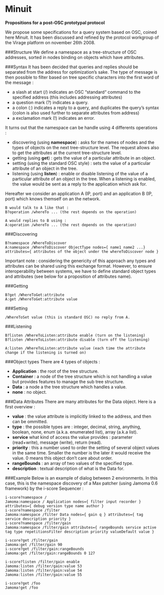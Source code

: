 Minuit
======

**Propositions for a post-OSC prototypal protocol**

We propose some specifications for a query system based on OSC, coined here Minuit.
It has been discussed and refined by the protocol workgroup of the Virage platform on november 26th 2008.

###Structure
We define a namespace as a tree-structure of OSC addresses, sorted in nodes binding on objects which have attributes.

###Syntax
It has been decided that queries and replies should be separated from the address for optimization’s sake.
The type of message is then possible to filter based on tree specific characters into the first word of the message :
* a slash at start (/) indicates an OSC “standard“ command to the specified address (this includes addressing attributes)
* a question mark (?) indicates a query.
* a colon (:) indicates a reply to a query, and duplicates the query’s syntax (colon is also used further to separate attributes from address)
* a exclamation mark (!) indicates an error.

It turns out that the namespace can be handle using 4 differents operations :
* discovering (using **namespace**) : asks for the names of nodes and the types of objects on the next tree-structure level. The request allows also to get the attributes at the current tree-structure level.
* getting (using **get**) : gets the value of a particular attribute in an object.
* setting (using the standard OSC style) : sets the value of a particular attribute of
an object in the tree.
* listening (using **listen**) : enable or disable listening of the value of a particular attribute of an object in the tree. When a listening is enabled, the value would be sent as a reply to the application which ask for.

Hereafter we consider an application A (IP, port) and an application B (IP, port) which knows themself on an the network.
~~~
B would talk to A like that :
B?operation /whereTo ... (the rest depends on the operation)

A would replies to B using :
A:operation /whereTo ... (the rest depends on the operation)
~~~

###Discovering
~~~
B?namespace /WhereToDiscover
A:namespace /WhereToDiscover ObjectType nodes={ name1 name2 ...} attributes={ attributes of the object under the whereToDiscover node }
~~~

Important note : considering the genericity of this approach any types and attributes can be shared using this exchange format. However, to ensure interoperability between systems, we have to define standard object types and attributes (see below for a proposition of attributes name).

###Getting
~~~
B?get /WhereToGet:attribute 
A:get /WhereToGet:attribute value
~~~

###Setting
~~~
/WhereToSet value (this is standard OSC) no reply from A.
~~~

###Listening
~~~
B?listen /WhereToListen:attribute enable (turn on the listening) 
B?listen /WhereToListen:attribute disable (turn off the listening)

A:listen /WhereToListen:attribute value (each time the attribute change if the listening is turned on)
~~~

###Object types
There are 4 types of objects : 
* **Application** : the root of the tree structure.
* **Container** : a node of the tree structure which is not handling a value but provides features to manage the sub tree structure.
* **Data** : a node a the tree structure which handles a value.
* **none** : no object.

###Data Attributes
There are many attributes for the Data object. Here is a first overview :
* **value** : the value attribute is implicitly linked to the address, and then can be ommitted.
* **type** : the possible types are : integer, decimal, string, anything, boolean, none, enum (a.k.a. enumerated list), array (a.k.a list).
* **service**
what kind of access the value provides : parameter (read+write), message (write), return (read).
* **priority** : this a number used to order the setting of several object values in the same time. Smaller the number is the later it would receive the value. 0 means this object don’t care about order.
* **rangeBounds** : an array of two values of the specified type.
* **description** : textual description of what is the Data for.

###Example
Below is an example of dialog between 2 environments. In this case, this is the namespace discovery of a Max patcher (using Jamoma 0.6 framework) by the i-score Sequencer :

~~~
i-score?namespace /
Jamoma:namespace / Application nodes={ filter input recorder } attributes={ debug version type name author }
i-score?namespace /filter
Jamoma:namespace /filter Data nodes={ gain q } attributes={ tag service description priority }
i-score?namespace /filter/gain
Jamoma:namespace /filter/gain attributes={ rangeBounds service active tag type repetitionsFilter description priority valueDefault value }
~~~

~~~
i-score?get /filter/gain 
Jamoma:get /filter/gain 90
i-score?get /filter/gain:rangeBounds 
Jamoma:get /filter/gain:rangeBounds 0 127
~~~

~~~
i-score?listen /filter/gain enable
Jamoma:listen /filter/gain:value 53 
Jamoma:listen /filter/gain:value 54 
Jamoma:listen /filter/gain:value 55
~~~

~~~
i-score?get /foo
Jamoma!get /foo
~~~